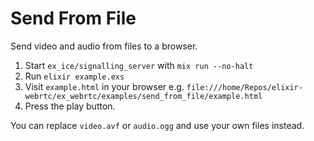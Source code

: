 # Send From File

Send video and audio from files to a browser.

1. Start `ex_ice/signalling_server` with `mix run --no-halt`
2. Run `elixir example.exs`
3. Visit `example.html` in your browser e.g. `file:///home/Repos/elixir-webrtc/ex_webrtc/examples/send_from_file/example.html`
4. Press the play button.

You can replace `video.avf` or `audio.ogg` and use your own files instead.

